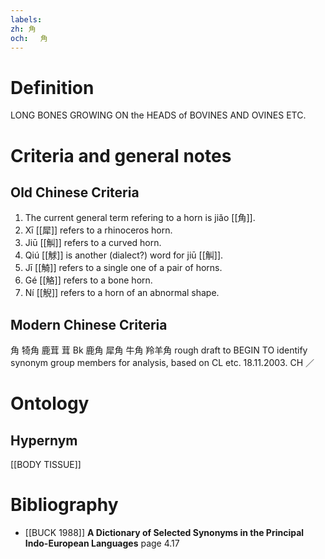 ```yaml
---
labels: 
zh: 角
och: 　角
---
```


# Definition
LONG BONES GROWING ON the HEADS of BOVINES AND OVINES ETC.
# Criteria and general notes
## Old Chinese Criteria
1. The current general term refering to a horn is jiǎo [[角]].
2. Xī [[犀]] refers to a rhinoceros horn.
3. Jiū [[觓]] refers to a curved horn.
4. Qiú [[觩]] is another (dialect?) word for jiū [[觓]].
5. Jī [[觭]] refers to a single one of a pair of horns.
6. Gé [[觡]] refers to a bone horn.
7. Ní [[觬]] refers to a horn of an abnormal shape.
## Modern Chinese Criteria
角
犄角
鹿茸
茸 Bk
鹿角
犀角
牛角
羚羊角
rough draft to BEGIN TO identify synonym group members for analysis, based on CL etc. 18.11.2003. CH ／
# Ontology

## Hypernym
[[BODY TISSUE]]
# Bibliography
- [[BUCK 1988]]
**A Dictionary of Selected Synonyms in the Principal Indo-European Languages** page 4.17
